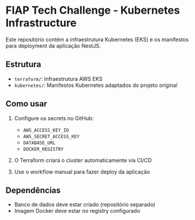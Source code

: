 # FIAP Tech Challenge - Kubernetes Infrastructure

Este repositório contém a infraestrutura Kubernetes (EKS) e os manifestos para deployment da aplicação NestJS.

## Estrutura

- `terraform/`: Infraestrutura AWS EKS
- `kubernetes/`: Manifestos Kubernetes adaptados do projeto original

## Como usar

1. Configure os secrets no GitHub:
   - `AWS_ACCESS_KEY_ID`
   - `AWS_SECRET_ACCESS_KEY`
   - `DATABASE_URL`
   - `DOCKER_REGISTRY`

2. O Terraform criará o cluster automaticamente via CI/CD

3. Use o workflow manual para fazer deploy da aplicação

## Dependências

- Banco de dados deve estar criado (repositório separado)
- Imagem Docker deve estar no registry configurado
